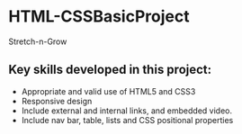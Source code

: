 # HTML-CSSBasicProject
Stretch-n-Grow 

## Key skills developed in this project:
<ul>
  <li>
Appropriate and valid use of HTML5 and CSS3
  </li>
    <li>
Responsive design
  </li>
    <li>
Include external and internal links, and embedded video.
  </li>
      <li>
Include nav bar, table, lists and CSS positional properties
  </li>
